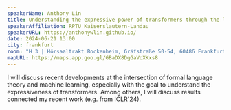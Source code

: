 ```yaml
---
speakerName: Anthony Lin
title: Understanding the expressive power of transformers through the lens of formal language theory
speakerAffiliation: RPTU Kaiserslautern-Landau
speakerURL: https://anthonywlin.github.io/
date: 2024-06-21 13:00
city: frankfurt
room: "H 3 | Hörsaaltrakt Bockenheim, Gräfstraße 50-54, 60486 Frankfurt am Main"
mapURL: https://maps.app.goo.gl/GBaDX8DgGaVoXKxs8
---
```

I will discuss recent developments at the intersection of formal language theory and machine learning, especially with the goal to understand the expressiveness of transformers. Among others, I will discuss results connected my recent work (e.g. from ICLR'24).
